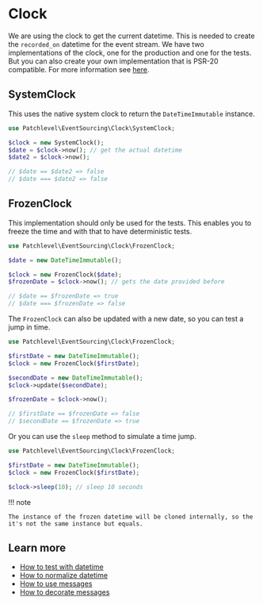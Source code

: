 # Clock

We are using the clock to get the current datetime. This is needed to create the `recorded_on` datetime for the event stream.
We have two implementations of the clock, one for the production and one for the tests.
But you can also create your own implementation that is PSR-20 compatible.
For more information see [here](https://github.com/php-fig/fig-standards/blob/master/proposed/clock.md).

## SystemClock

This uses the native system clock to return the `DateTimeImmutable` instance.

```php
use Patchlevel\EventSourcing\Clock\SystemClock;

$clock = new SystemClock();
$date = $clock->now(); // get the actual datetime
$date2 = $clock->now();

// $date == $date2 => false
// $date === $date2 => false
```
## FrozenClock

This implementation should only be used for the tests. This enables you to freeze the time and with that to have
deterministic tests.

```php
use Patchlevel\EventSourcing\Clock\FrozenClock;

$date = new DateTimeImmutable();

$clock = new FrozenClock($date);
$frozenDate = $clock->now(); // gets the date provided before

// $date == $frozenDate => true
// $date === $frozenDate => false
```
The `FrozenClock` can also be updated with a new date, so you can test a jump in time.

```php
use Patchlevel\EventSourcing\Clock\FrozenClock;

$firstDate = new DateTimeImmutable();
$clock = new FrozenClock($firstDate);

$secondDate = new DateTimeImmutable();
$clock->update($secondDate);

$frozenDate = $clock->now();

// $firstDate == $frozenDate => false
// $secondDate == $frozenDate => true
```
Or you can use the `sleep` method to simulate a time jump.

```php
use Patchlevel\EventSourcing\Clock\FrozenClock;

$firstDate = new DateTimeImmutable();
$clock = new FrozenClock($firstDate);

$clock->sleep(10); // sleep 10 seconds
```
!!! note

    The instance of the frozen datetime will be cloned internally, so the it's not the same instance but equals.
    
## Learn more

* [How to test with datetime](testing.md)
* [How to normalize datetime](normalizer.md)
* [How to use messages](event_bus.md)
* [How to decorate messages](message_decorator.md)
